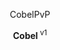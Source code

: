 <p align="center">CobelPvP</p>
<p align="center"> </p>
<p align="center"><b>Cobel </b><sup>v1</sup></p>
